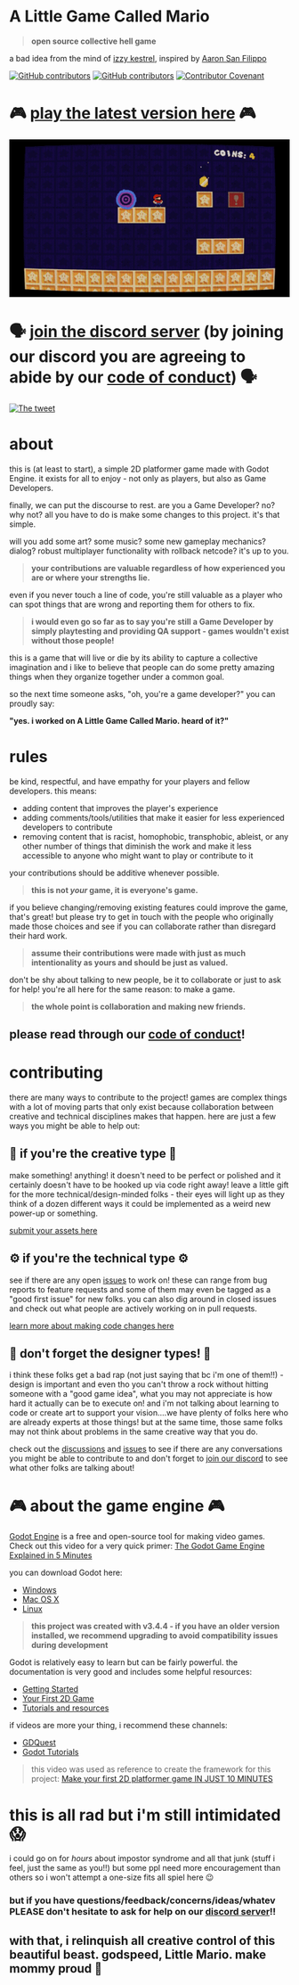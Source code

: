 # A Little Game Called Mario
> **open source collective hell game**

a bad idea from the mind of [izzy kestrel](https://twitter.com/iznaut), inspired by [Aaron San Filippo](https://twitter.com/AeornFlippout)

[![GitHub contributors](https://img.shields.io/github/contributors/a-little-org-called-mario/a-little-game-called-mario.svg)](https://GitHub.com/a-little-org-called-mario/a-little-game-called-mario/graphs/contributors/) [![GitHub contributors](https://img.shields.io/github/workflow/status/a-little-org-called-mario/a-little-game-called-mario/build%20and%20publish.svg)](https://github.com/a-little-org-called-mario/a-little-game-called-mario/actions) [![Contributor Covenant](https://img.shields.io/badge/Contributor%20Covenant-2.1-4baaaa.svg)](code_of_conduct.md)


# 🎮 [play the latest version here](http://play.little-mario.com/) 🎮

[![Screenshot Of A Little Game Called Mario](/.godot_ignore/screenshot.gif)](https://twitter.com/iznaut/status/1508179935977947142)

# 🗣 [join the discord server](http://community.little-mario.com/) (by joining our discord you are agreeing to abide by our [code of conduct](code_of_conduct.md)) 🗣

[![The tweet](.godot_ignore/the_tweet.png)](https://twitter.com/iznaut/status/1508179935977947142)


# about
this is (at least to start), a simple 2D platformer game made with Godot Engine. it exists for all to enjoy - not only as players, but also as Game Developers.

finally, we can put the discourse to rest. are you a Game Developer? no? why not? all you have to do is make some changes to this project. it's that simple.

will you add some art? some music? some new gameplay mechanics? dialog? robust multiplayer functionality with rollback netcode? it's up to you.

> **your contributions are valuable regardless of how experienced you are or where your strengths lie.**

even if you never touch a line of code, you're still valuable as a player who can spot things that are wrong and reporting them for others to fix.

> **i would even go so far as to say you're still a Game Developer by simply playtesting and providing QA support - games wouldn't exist without those people!**

this is a game that will live or die by its ability to capture a collective imagination and i like to believe that people can do some pretty amazing things when they organize together under a common goal.

so the next time someone asks, "oh, you're a game developer?" you can proudly say:

**"yes. i worked on A Little Game Called Mario. heard of it?"**


# rules
be kind, respectful, and have empathy for your players and fellow developers. this means:

- adding content that improves the player's experience
- adding comments/tools/utilities that make it easier for less experienced developers to contribute
- removing content that is racist, homophobic, transphobic, ableist, or any other number of things that diminish the work and make it less accessible to anyone who might want to play or contribute to it

your contributions should be additive whenever possible.

> **this is not *your* game, it is everyone's game.**

if you believe changing/removing existing features could improve the game, that's great! but please try to get in touch with the people who originally made those choices and see if you can collaborate rather than disregard their hard work.

> **assume their contributions were made with just as much intentionality as yours and should be just as valued.**

don't be shy about talking to new people, be it to collaborate or just to ask for help! you're all here for the same reason: to make a game.

> **the whole point is collaboration and making new friends.**

## please read through our [code of conduct](code_of_conduct.md)!


# contributing
there are many ways to contribute to the project! games are complex things with a lot of moving parts that only exist because collaboration between creative and technical disciplines makes that happen. here are just a few ways you might be able to help out:

## 🎨 **if you're the creative type** 🎨
make something! anything! it doesn't need to be perfect or polished and it certainly doesn't have to be hooked up via code right away! leave a little gift for the more technical/design-minded folks - their eyes will light up as they think of a dozen different ways it could be implemented as a weird new power-up or something.

[submit your assets here](http://assets.little-mario.com/)

## ⚙️ **if you're the technical type** ⚙️
see if there are any open [issues](https://github.com/a-little-org-called-mario/a-little-game-called-mario/issues) to work on! these can range from bug reports to feature requests and some of them may even be tagged as a "good first issue" for new folks. you can also dig around in closed issues and check out what people are actively working on in pull requests.

[learn more about making code changes here](https://github.com/a-little-org-called-mario/a-little-game-called-mario/wiki/Contribution-Basics)

## 🤔 **don't forget the designer types!** 🤔
i think these folks get a bad rap (not just saying that bc i'm one of them!!) - design is important and even tho you can't throw a rock without hitting someone with a "good game idea", what you may not appreciate is how hard it actually can be to execute on! and i'm not talking about learning to code or create art to support your vision....we have plenty of folks here who are already experts at those things! but at the same time, those same folks may not think about problems in the same creative way that you do.

check out the [discussions](https://github.com/a-little-org-called-mario/a-little-game-called-mario/discussions) and [issues](https://github.com/a-little-org-called-mario/a-little-game-called-mario/issues) to see if there are any conversations you might be able to contribute to and don't forget to [join our discord](http://community.little-mario.com/) to see what other folks are talking about!


# 🎮 about the game engine 🎮
[Godot Engine](https://godotengine.org/) is a free and open-source tool for making video games. Check out this video for a very quick primer: [The Godot Game Engine Explained in 5 Minutes](https://www.youtube.com/watch?v=KjX5llYZ5eQ)

you can download Godot here:
- [Windows](https://downloads.tuxfamily.org/godotengine/3.4.4/Godot_v3.4.4-stable_win64.exe.zip)
- [Mac OS X](https://downloads.tuxfamily.org/godotengine/3.4.4/Godot_v3.4.4-stable_osx.universal.zip)
- [Linux](https://downloads.tuxfamily.org/godotengine/3.4.4/Godot_v3.4.4-stable_x11.64.zip)

> **this project was created with v3.4.4 - if you have an older version installed, we recommend upgrading to avoid compatibility issues during development**

Godot is relatively easy to learn but can be fairly powerful. the documentation is very good and includes some helpful resources:
- [Getting Started](https://docs.godotengine.org/en/3.4/getting_started/introduction/index.html)
- [Your First 2D Game](https://docs.godotengine.org/en/stable/getting_started/first_2d_game/index.html)
- [Tutorials and resources](https://docs.godotengine.org/en/stable/community/tutorials.html)

if videos are more your thing, i recommend these channels:
- [GDQuest](https://www.youtube.com/channel/UCxboW7x0jZqFdvMdCFKTMsQ)
- [Godot Tutorials](https://www.youtube.com/channel/UCnr9ojBEQGgwbcKsZC-2rIg)

> this video was used as reference to create the framework for this project: [Make your first 2D platformer game IN JUST 10 MINUTES](https://www.youtube.com/watch?v=xFEKIWpd0sU)


# this is all rad but i'm still intimidated 😱
i could go on for _hours_ about impostor syndrome and all that junk (stuff i feel, just the same as you!!) but some ppl need more encouragement than others so i won't attempt a one-size fits all spiel here 😉

### but if you have questions/feedback/concerns/ideas/whatev PLEASE don't hesitate to ask for help on our [discord server](http://community.little-mario.com/)!!

## with that, i relinquish all creative control of this beautiful beast. godspeed, Little Mario. make mommy proud 💖
